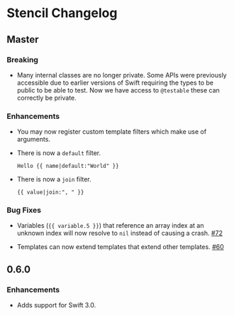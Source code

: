 # Stencil Changelog

## Master

### Breaking

- Many internal classes are no longer private. Some APIs were previously
  accessible due to earlier versions of Swift requiring the types to be public
  to be able to test. Now we have access to `@testable` these can correctly be
  private.

### Enhancements

- You may now register custom template filters which make use of arguments.
- There is now a `default` filter.

    ```html+django
    Hello {{ name|default:"World" }}
    ```

- There is now a `join` filter.

    ```html+django
    {{ value|join:", " }}
    ```

### Bug Fixes

- Variables (`{{ variable.5 }}`) that reference an array index at an unknown
  index will now resolve to `nil` instead of causing a crash.
  [#72](https://github.com/kylef/Stencil/issues/72)

- Templates can now extend templates that extend other templates.
  [#60](https://github.com/kylef/Stencil/issues/60)


## 0.6.0

### Enhancements

- Adds support for Swift 3.0.
